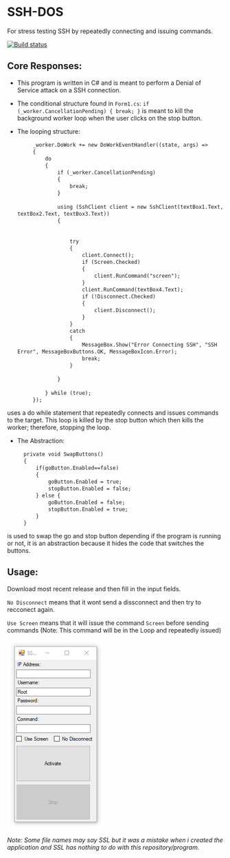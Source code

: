 # SSH-DOS
For stress testing SSH by repeatedly connecting and issuing commands.

[![Build status](https://ci.appveyor.com/api/projects/status/wwbnlje4gl61en7i?svg=true)](https://ci.appveyor.com/project/bman46/ssh-dos)

## Core Responses:

- This program is written in C# and is meant to perform a Denial of Service attack on a SSH connection. 
- The conditional structure found in `Form1.cs`:
`if (_worker.CancellationPending)
 {
   break;
 }`
 is meant to kill the background worker loop when the user clicks on the stop button.
 - The looping structure: 

            _worker.DoWork += new DoWorkEventHandler((state, args) =>
            {
                do
                {
                    if (_worker.CancellationPending)
                    {
                        break;
                    }

                    using (SshClient client = new SshClient(textBox1.Text, textBox2.Text, textBox3.Text))
                    {
     
                        
                        try
                        {
                            client.Connect();
                            if (Screen.Checked)
                            {
                                client.RunCommand("screen");
                            }
                            client.RunCommand(textBox4.Text);
                            if (!Disconnect.Checked)
                            {
                                client.Disconnect();
                            }
                        }
                        catch
                        {
                            MessageBox.Show("Error Connecting SSH", "SSH Error", MessageBoxButtons.OK, MessageBoxIcon.Error);
                            break;
                        }
                        
                    }

                } while (true);
            });
uses a do while statement that repeatedly connects and issues commands to the target. This loop is killed by the stop button which then kills the worker; therefore, stopping the loop.
- The Abstraction:

        private void SwapButtons()
        {
            if(goButton.Enabled==false)
            {
                goButton.Enabled = true;
                stopButton.Enabled = false;
            } else {
                goButton.Enabled = false;
                stopButton.Enabled = true;
            }
        }
is used to swap the go and stop button depending if the program is running or not, it is an abstraction because it hides the code that switches the buttons.
## Usage:

Download most recent release and then fill in the input fields.

`No Disconnect` means that it wont send a dissconnect and then try to recconect again.

`Use Screen` means that it will issue the command `Screen` before sending commands (Note: This command will be in the Loop and repeatedly issued)

![alt text](https://github.com/bman46/SSH-DOS/blob/master/SSH-DOS.png?raw=true "Screen Shot of SSH-DOS")
###### Note: Some file names may say SSL but it was a mistake when i created the application and SSL has nothing to do with this repository/program.

